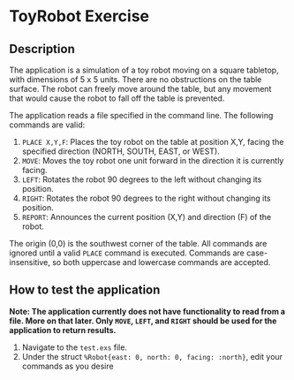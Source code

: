 # ToyRobot Exercise

## Description

The application is a simulation of a toy robot moving on a square tabletop, with dimensions of 5 x 5 units. There are no obstructions on the table surface. The robot can freely move around the table, but any movement that would cause the robot to fall off the table is prevented.

The application reads a file specified in the command line. The following commands are valid:

1. `PLACE X,Y,F`: Places the toy robot on the table at position X,Y, facing the specified direction (NORTH, SOUTH, EAST, or WEST).
2. `MOVE`: Moves the toy robot one unit forward in the direction it is currently facing.
3. `LEFT`: Rotates the robot 90 degrees to the left without changing its position.
4. `RIGHT`: Rotates the robot 90 degrees to the right without changing its position.
5. `REPORT`: Announces the current position (X,Y) and direction (F) of the robot.

The origin (0,0) is the southwest corner of the table. All commands are ignored until a valid `PLACE` command is executed. Commands are case-insensitive, so both uppercase and lowercase commands are accepted.

## How to test the application

**Note: The application currently does not have functionality to read from a file. More on that later. Only `MOVE`, `LEFT`, and `RIGHT` should be used for the application to return results.**

1. Navigate to the `test.exs` file.
2. Under the struct `%Robot{east: 0, north: 0, facing: :north}`, edit your commands as you desire


